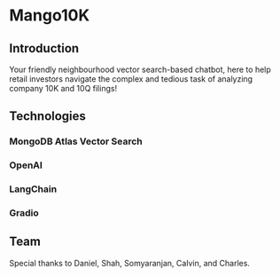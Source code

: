 # Mango10K
## Introduction
Your friendly neighbourhood vector search-based chatbot, here to help retail investors navigate the complex and tedious task of analyzing company 10K and 10Q filings!

## Technologies
### MongoDB Atlas Vector Search
### OpenAI
### LangChain
### Gradio 

## Team
Special thanks to Daniel, Shah, Somyaranjan, Calvin, and Charles.
